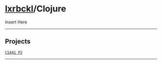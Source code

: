 # [lxrbckl](https://github.com/lxRbckl/lxRbckl/blob/main/README.md)/Clojure
<p align="justify">
Insert Here
</p>

---

## Projects
[`CS441 P2`](https://github.com/ala2q6/CS441-P2/tree/main)

---